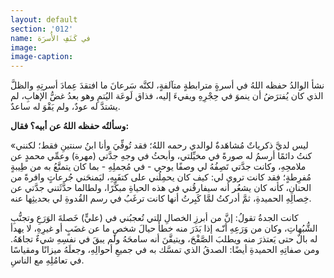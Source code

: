 ```yaml
---
layout: default
section: '012'
name: في كَنَفِ الأُسرَة
image:
image-caption:
---
```


نشأ الوالدُ حفظه اللهُ في أسرةٍ مترابطةٍ متآلفةٍ، لكنَّه سَرعانَ ما افتقدَ عِمادَ أسرتِهِ والظلَّ الذي كان يُفترَضُ أن ينموَ في حِجْرِهِ ويفيءَ إليه، فذاق لَوعَة اليُتمِ وهو بعدُ غضُّ الإهابِ، لم يشتدَّ له عودٌ، ولم يَقْوَ له ساعدٌ.

**وسألتُه حفظه اللهُ عن أبيه؟ فقال:**

«ليس لديَّ ذكرياتٌ مُشاهَدةٌ لوالدي رحمه اللهُ؛ فقد تُوفِّيَ وأنا ابنُ سنتينِ فقط؛ لكنني كنتُ دائمًا أرسمُ له صورةً في مخيِّلتي، وأبحثُ في وجهِ جدَّتي (مهرة) وعمِّي محمدٍ عن ملامحِهِ، وكانت جدَّتي تَصِفُهُ لي وصفًا يوحي - في مُجملِهِ - بما كان يتمتَّعُ به من طِيبةٍ مُفرِطةٍ؛ فقد كانت تروي لي: كيف كان يحمِلُني على كتفَيهِ، ليَمنحَني جُرعاتٍ وافرةً من الحنانِ، كأنه كان يشعُر أنه سيفارقُني في هذه الحياةِ مبكِّرًا، ولطالما حدَّثَتني جدَّتي عن خِصالِهِ الحميدةِ، ثمَّ أدركتُ لمَّا كَبِرتُ أنها كانت ترغَبُ في رسم القُدوةِ لي بحديثِها عنه.

كانت الجدةُ تقولُ: إنَّ من أبرزِ الخصالِ التي تُعجبُني في (عليٍّ) خَصلةَ الوَرَعِ وتجنُّبِ الشُّبُهاتِ، وكان من وَرَعِهِ أنّـه إذا بَدَرَ منه خطأٌ حيالَ شخصٍ ما عن غضَبٍ أو غيرِهِ، لا يهدأ له بالٌ حتى يَعتذرَ منه ويطلبَ الصَّفْحَ، ويتيقَّنَ أنه سامحَهُ ولم يبقَ في نفسِهِ شيءٌ تجاهَهُ. ومن صفاتِهِ الحميدةِ أيضًا: الصدقُ الذي تمسَّك به في جميعِ أحوالِهِ، وجعلَهُ ميزانًا ومقياسًا في تعامُلِهِ مع الناسِ.

